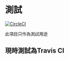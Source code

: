 # 測試
[![CircleCI](https://circleci.com/gh/choitangfei/testing-repository.svg?style=svg)](https://circleci.com/gh/choitangfei/testing-repository)

此項目只作為測試用途
## 現時測試為Travis CI
